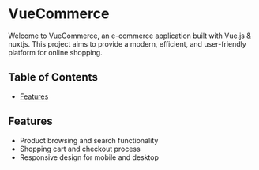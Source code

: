 # VueCommerce

Welcome to VueCommerce, an e-commerce application built with Vue.js & nuxtjs. This project aims to provide a modern, efficient, and user-friendly platform for online shopping.

## Table of Contents

- [Features](#features)

## Features

- Product browsing and search functionality
- Shopping cart and checkout process
- Responsive design for mobile and desktop
